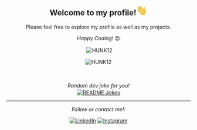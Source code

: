 <div align="center">
<h2> <b>Welcome to my profile!</b><img src="https://github.com/ABSphreak/ABSphreak/blob/master/gifs/Hi.gif" width="30px"></h2>
</div>

<div align="center" width="50">

</div>

<div align="center">

Please feel free to explore my profile as well as my projects.<br>

<i>Happy Coding!</i> 😊

</div>

<div align="center">

<p align='center'>&nbsp;<img align="center" src="https://github-readme-stats.vercel.app/api?username=HUNK12&include_all_commits=true&count_private=true&show_icons=true&line_height=20&title_color=AFE1AF&icon_color=097969&text_color=D3D3D3&bg_color=0,000000,097969" alt="HUNK12" /></p>
  
<p align='center'><img align="center" src="https://github-readme-streak-stats.herokuapp.com/?user=HUNK12&" alt="HUNK12" /></p>
  
</br>
</br>
<i>Random dev joke for you!</i><br>
<a href="https://readme-jokes.vercel.app"><img align="center" src="https://readme-jokes.vercel.app/api" alt="README Jokes"></a>

---

<i>Follow or contact me!:</i><br>

<a href="https://www.linkedin.com/in/mikhel-adam" target="_blank"><img src="https://img.shields.io/badge/LinkedIn-%230077B5.svg?&style=flat-square&logo=linkedin&logoColor=white" alt="LinkedIn"></a>
<a href="https://www.instagram.com/sir.eldo" target="_blank"><img src="https://img.shields.io/badge/Instagram-%23E4405F.svg?&style=flat-square&logo=instagram&logoColor=white" alt="Instagram"></a>

</div>



<!--Credits: [ABSphreak](https://github.com/ABSphreak)-->
